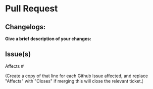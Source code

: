 # Pull Request

## Changelogs:

**Give a brief description of your changes:**

## Issue(s)

Affects #

(Create a copy of that line for each Github Issue affected,
and replace "Affects" with "Closes" if merging this will close the relevant ticket.)
